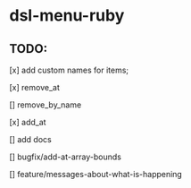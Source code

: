 # dsl-menu-ruby

## TODO:

[x] add custom names for items;

[x] remove_at

[] remove_by_name

[x] add_at

[] add docs

[] bugfix/add-at-array-bounds

[] feature/messages-about-what-is-happening